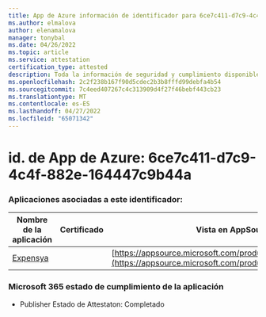 ```yaml
---
title: App de Azure información de identificador para 6ce7c411-d7c9-4c4f-882e-164447c9b44a
ms.author: elmalova
author: elenamalova
manager: tonybal
ms.date: 04/26/2022
ms.topic: article
ms.service: attestation
certification_type: attested
description: Toda la información de seguridad y cumplimiento disponible para 6ce7c411-d7c9-4c4f-882e-164447c9b44a.
ms.openlocfilehash: 2c2f238b167f90d5cdec2b3b8fffd99debfa4b54
ms.sourcegitcommit: 7c4eed407267c4c313909d4f27f46bebf443cb23
ms.translationtype: MT
ms.contentlocale: es-ES
ms.lasthandoff: 04/27/2022
ms.locfileid: "65071342"
---
```

# <a name="azure-app-id-6ce7c411-d7c9-4c4f-882e-164447c9b44a"></a>id. de App de Azure: 6ce7c411-d7c9-4c4f-882e-164447c9b44a


### <a name="apps-associated-with-this-id"></a>Aplicaciones asociadas a este identificador:
| **Nombre de la aplicación** | **Certificado** | **Vista en AppSource** |
|--------------|---------------|-----------------------|
| [Expensya](../forward/WA200003924.md) |  | [https://appsource.microsoft.com/product/office/WA200003924](https://appsource.microsoft.com/product/office/WA200003924) |

### <a name="microsoft-365-app-compliance-status"></a>Microsoft 365 estado de cumplimiento de la aplicación
- Publisher Estado de Attestaton: Completado
